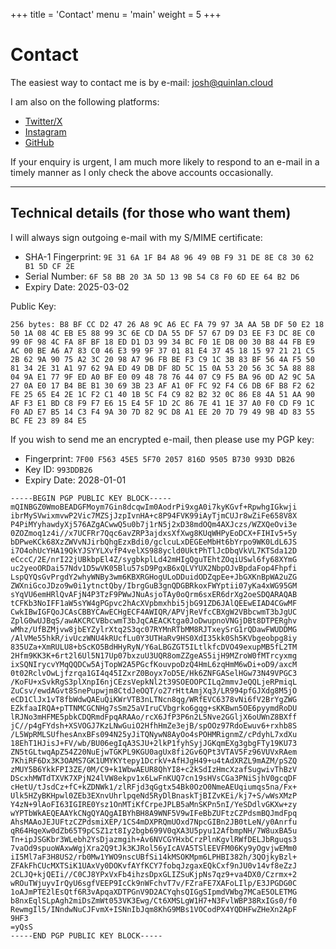 +++
title = 'Contact'
menu = 'main'
weight = 5
+++

# Contact

The easiest way to contact me is by e-mail:
[josh@quinlan.cloud](mailto:josh@quinlan.cloud>)

I am also on the following platforms:

* [Twitter/X](https://x.com/JoshNQuinlan)
* [Instagram](https://instagram.com/JoshNQuinlan)
* [GitHub](https://github.com/DonQuinleone)

If your enquiry is urgent, I am much more likely to respond to an e-mail in a timely manner as I only check the above accounts occasionally.

---

## Technical details (for those who want them)

I will always sign outgoing e-mail with my S/MIME certificate:

* SHA-1 Fingerprint: `9E 31 6A 1F B4 A8 96 49 0B F9 31 DE 8E C8 30 62 B1 5D CF 2E`
* Serial Number: `6F 58 BB 20 3A 5D 13 9B 54 C8 F0 6D EE 64 B2 D6`
* Expiry Date: 2025-03-02

Public Key:

```
256 bytes: B8 BF CC D2 47 26 A8 9C A6 EC FA 79 97 3A AA 5B DF 50 E2 18 50 1A 08 4C EB E5 88 99 3C 6E CD DA 55 DF 57 67 D9 D3 EE F3 DC 8E C0 99 0F 98 4C FA 8F BF 18 ED D1 D3 99 34 BC F0 1E DB 00 30 B8 44 FB E9 AC 00 BE A6 A7 83 C0 46 E3 99 9F 37 01 81 E4 37 45 18 15 97 21 21 C5 2B 62 9A 90 75 A2 3C 20 98 A7 96 FB BE F3 C9 1C 3B 83 BF 56 4A F5 50 81 34 2E 31 A1 97 62 9A ED 49 DB DF 8D 5C 15 0A 53 20 56 3C 5A 88 88 04 9A E1 77 9F ED A0 BF E0 09 48 78 76 44 07 C9 F5 BA 96 0D A2 9C 5A 27 0A E0 17 B4 BE B1 30 69 3B 23 AF A1 0F FC 92 F4 C6 DB 6F B8 F2 62 FE 25 65 E4 2E 1C F2 C1 40 1B 5C F4 C9 82 B2 32 0C 86 E8 4A 51 AA 90 AF F3 E1 BD C8 F9 F7 E6 15 E4 5F 1D 2C 86 7E 41 1E 37 A0 F0 CD F9 1C F0 AD E7 B5 14 C3 F4 9A 30 7D 82 9C D8 A1 EE 20 7D 79 49 9B 4D 83 55 BC FE 23 89 84 E5
```

If you wish to send me an encrypted e-mail, then please use my PGP key:

* Fingerprint: `7F00 F563 45E5 5F70 2057 816D 9505 B730 993D DB26`
* Key ID: `993DDB26`
* Expiry Date: 2028-01-01

```
-----BEGIN PGP PUBLIC KEY BLOCK-----
mQINBGZ0WmoBEADGFMoym7Gin8dcqwIm0AodrPi9xgA0i7kyKGvf+RpwhgIGkwji
ibrMySVwixmvwP2Vic7MZSjJzpIvnHA+c8P94FVK99iAyTjmCUJr8wZiFe658V8X
P4PiMYyhawdyXj576AZgACwwQ5u0b7j1rN5j2xD38mdOQm4AXJczs/WZXQeOvi3e
0ZOZmoq1z4i//x7UCFRr7Qqc6avZRP3ajdxsXfXwg8KUqWHPyEoDCX+FIHIv5+5y
bDPweKCk68XzZWVvNJirbQhgEzxBdi0/gclcuLxDEGEeMbHt6bYrpo9WK0LdL6JS
i7O4ohUcYHA19QkYJSYYLXvfP4velXS988ycld0UktPhTlJcDbqVkVL7KTSda12D
eCccC/2E/nrI22jUBkbpEl4Z/sygbkplLd42mHIgQguTEhtZOqiUSwl6fy68XYmG
uc2yeoORDai57Ndv1D5wVK05Blu57sD9PgxB6xQLVYUX2NbpOJvBpdaFop4Fhpfi
LspQYQsGvPrgdY2whyWNBy3wm6KBXRGHogULoDDuidODZqpEe+JbGXKnBpWA2uZG
ZWXniGcoJDzo9w0i1ytnctQby/IbrgGuB3gnQDGBRkoxFWYptii07yKa4xWG95GM
sYqVU6emHRlQvAFjN4P3TzF9PWwJNuAsjoTAy0oQrm6sxER6drXg2oeSDQARAQAB
tCFKb3NoIFF1aW5sYW4gPGpvc2hAcXVpbmxhbi5jbG91ZD6JAlQEEwEIAD4CGwMF
CwkIBwIGFQoJCAsCBBYCAwECHgECF4AWIQR/APVjReVfcCBXgW2VBbcwmT3bJgUC
ZplG0wUJBqS/awAKCRCVBbcwmT3bJqCAEACKtga0JoDwupnoVNGjDBt8DTPERghv
wMhz/UfBZMjvw8jbEYZylrXtq2S3qc07RYMnRTbMM8RJTxeySrG1rQDawFWUDDMG
/AlVMe55hkR/ivUczWNU4kRUcfLu0Y3UTHaRv9HS0XdI35kk0Sh5KVbgeobpg8iy
835UZa+XmRULU8+bScKO5BdHHyRyN/Y6aLBGZGT5ILtlkfcDVO49exupMB5fL2TM
2Hfm9KK3K+6rt2l6Ul5N17Up07bxzuU3UQR8omZZgeAS5ijH9MZroW0fMTrcyxmg
ixSQNIrycvYMqQQDCw5AjTopW2A5PGcfKouvpoDzQ4HmL6zqHmM6wDi+oD9/axcM
0t02RclvOwLjfzrqa1GI4q45IZxrZ0Boyx7oD5E/Hk6ZNFGASelHGw73N49VPGC3
/KoFU+xSvkRgS3plXnpI6njCEzsVepkNl2t39SOEOOPCILq2mmvJeQQLjeRPmiqL
ZuCsv/ewdAGvt8SnePupwjm8CtdJeOQT/o27rHttAmjXq3/LR994pfGJXdg8M5jO
eCD1ClJx1vT8fbWdwQAEuQiKWrVTB3nLTNcn8qg/WRfEVC6378vNi6fV2BrYgZWG
EZkfaaIRQA+pTTNMCGCNHg7sSm25aVIruCVbgrko6gqg+sKKBwn5OE6pyymdRoDU
lRJNo3mHFME5pbkCDQRmdFpqARAAo/rcX6JfP3P6n2L5Nve2GGljX6oUWnZ8BXff
jC//p4gFYdsh+XSVOGJ7KzLNwGuiO2HfhHmZe3ejB/spOOz97RdoEwuv6+rxhb8S
/L5WpRMLSUfhesAnxBFs094N25yJiTQNywN8AyOo4sPOHMRignmZ/cPdyhL7xdXu
18EhT1HJisJ+FV/wb/BU06egIqA3SJU+2lkP1fyhSyjJGKqmEXg3gbgFTy19KU73
ZN5tGLtwqApZ54Z20NuEjwTGKPL9KGU0agUx8fi2Gv6QPt3VTAV5Fz96VUVxRAem
7KhiRF6Dx3K3OAMS7GK1UMYKYtepy1DcrkV+AfHJgH49+u4tAdXRZL9mAZM/pSZQ
zMUY5B6YkkFPI3ZE/0M/C9+k1WbwAEUR8QhYI8+c2kSdIzHmcXzafSugwivThBzV
DScxhMWTdTXVK7XPjN24lVW8ekpv1x6LwFnKUQ7cn19sHVsCGa3PNiSjhV0gcqDF
cHetU/tJsdCz+fC+kZDNWk1/zlRFjd3qGgtx54Bk0OzO0NmeAEUqiumqs5na/Fx+
Ulk5HZyBKHpwl0ZEb3EXnvUhrlpqeNd5RyDlBnaskTjBIZvKEi/kj7+S/wWsXMzP
Y4zN+9lAoFI63IGIRE0Ysz1OnMTiKfCrpeJPLB5aMnSKPn5nI/YeSDdlvGKXw+zy
wYPTbWkAEQEAAYkCNgQYAQgAIBYhBH8A9WNF5V9wIFeBbZUFtzCZPdsmBQJmdFpq
AhsMAAoJEJUFtzCZPdsmiXEP/1CS4mDXPRQmUOxd7NpcGIBn2JB0tLeN/y0Anrfu
qR64HqeXw0dZb65T9pCSZ1zt8Iy2bgb699V0qXA3U5pyu12AfbmpNH/7W8uxBA5u
Tn+ipJSGKbr3WLebh2YsDjazmgih+Av6NVCGYHxbCrzPlnKgvlRWfDELJbRguqs3
7vaOd9spuoWAxwWgjXra2Q9tJk3KJRol56yIcAVA5TSlEEVFM06Ky9yOgvjwEMm0
iI5Ml7aF3H8US2/rb0Mw1YWO9nscUBfSi14kMSOKMpm6LPHBI382h/3QOjkyBzl+
ZFAkFhCUcMXTSiK1UAxVy0DOKvfAYfKCY7fobqJzgaxEQkCxf9nJU0v14vf8eZzJ
2CLJQ+kjQEIi//C0CJ8YPxVxFb4ihzsDpxGLIZSuKjpNs7qz9+va4DX0/Czrmx+2
wROuTWjuyvIrQyU6sgfVEEP9IcCk9nWFchvT7v/FZraFE7XAFoLIlp/E3JPGDG0C
1oAJmPTE2lEsQtf6R3vApqaXDTPGnV9D2ACYqhsQIGgSIpmdVWbg7MCaE5OLETMG
b8nxEqlSLpAgh2miDsZmWt053VK3Ewg/Ct6XMSLgW1H7+N3FvlWBP38RxIGs0/f0
RewmgIl5/INndwNuCJFvmX+ISNnIbJqm8KhG9MBs1VOCodPX4YQDHFwZHeXn2ApF
9HF3
=yQsS
-----END PGP PUBLIC KEY BLOCK-----
```
